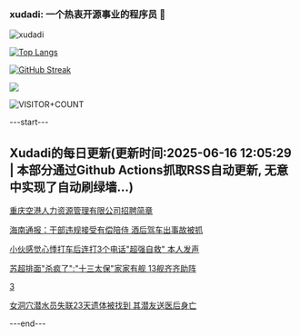 ### xudadi: 一个热衷开源事业的程序员 👋

![xudadi](https://github-readme-stats-git-masterorgs-github-readme-stats-team.vercel.app/api?username=xudadi)

[![Top Langs](https://github-readme-stats.vercel.app/api/top-langs/?username=xudadi)](https://github.com/anuraghazra/github-readme-stats)

[![GitHub Streak](https://streak-stats.demolab.com?user=xudadi&locale=zh_Hans)](https://git.io/streak-stats)

![](https://raw.githubusercontent.com/xudadi/xudadi/main/assets/github-contribution-grid-snake.svg)

![VISITOR+COUNT](https://komarev.com/ghpvc/?username=xudadi&label=VISITOR+COUNT)


---start---

## Xudadi的每日更新(更新时间:2025-06-16 12:05:29 | 本部分通过Github Actions抓取RSS自动更新, 无意中实现了自动刷绿墙...)

[重庆空港人力资源管理有限公司招聘简章](https://www.gongkaoleida.com/article/2451464)

[海南通报：干部违规接受有偿陪侍 酒后驾车出事故被抓](https://m.163.com/news/article/K25L34E20514R9P4.html)

[小伙感觉心悸打车后连打3个电话"超强自救" 本人发声](https://m.163.com/news/article/K23JOQEJ051492T3.html)

[苏超排面"杀疯了":"十三太保"家家有舰 13舰齐齐助阵](https://m.163.com/news/article/K24DCHR30519DDQ2.html)

[3](https://m.163.com/touch/news/sub/domestic)

[女洞穴潜水员失联23天遗体被找到 其潜友送医后身亡](https://m.163.com/news/article/K24F80LM05345ARG.html)

---end---

